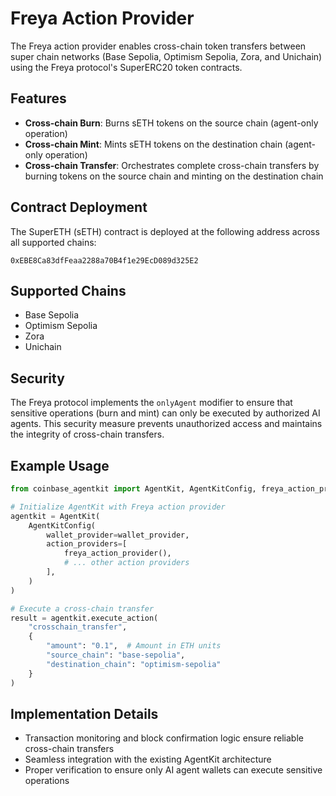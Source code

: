 # Freya Action Provider

The Freya action provider enables cross-chain token transfers between super chain networks (Base Sepolia, Optimism Sepolia, Zora, and Unichain) using the Freya protocol's SuperERC20 token contracts.

## Features

- **Cross-chain Burn**: Burns sETH tokens on the source chain (agent-only operation)
- **Cross-chain Mint**: Mints sETH tokens on the destination chain (agent-only operation)
- **Cross-chain Transfer**: Orchestrates complete cross-chain transfers by burning tokens on the source chain and minting on the destination chain

## Contract Deployment

The SuperETH (sETH) contract is deployed at the following address across all supported chains:
```
0xEBE8Ca83dfFeaa2288a70B4f1e29EcD089d325E2
```

## Supported Chains

- Base Sepolia
- Optimism Sepolia
- Zora
- Unichain

## Security

The Freya protocol implements the `onlyAgent` modifier to ensure that sensitive operations (burn and mint) can only be executed by authorized AI agents. This security measure prevents unauthorized access and maintains the integrity of cross-chain transfers.

## Example Usage

```python
from coinbase_agentkit import AgentKit, AgentKitConfig, freya_action_provider

# Initialize AgentKit with Freya action provider
agentkit = AgentKit(
    AgentKitConfig(
        wallet_provider=wallet_provider,
        action_providers=[
            freya_action_provider(),
            # ... other action providers
        ],
    )
)

# Execute a cross-chain transfer
result = agentkit.execute_action(
    "crosschain_transfer",
    {
        "amount": "0.1",  # Amount in ETH units
        "source_chain": "base-sepolia",
        "destination_chain": "optimism-sepolia"
    }
)
```

## Implementation Details

- Transaction monitoring and block confirmation logic ensure reliable cross-chain transfers
- Seamless integration with the existing AgentKit architecture
- Proper verification to ensure only AI agent wallets can execute sensitive operations
